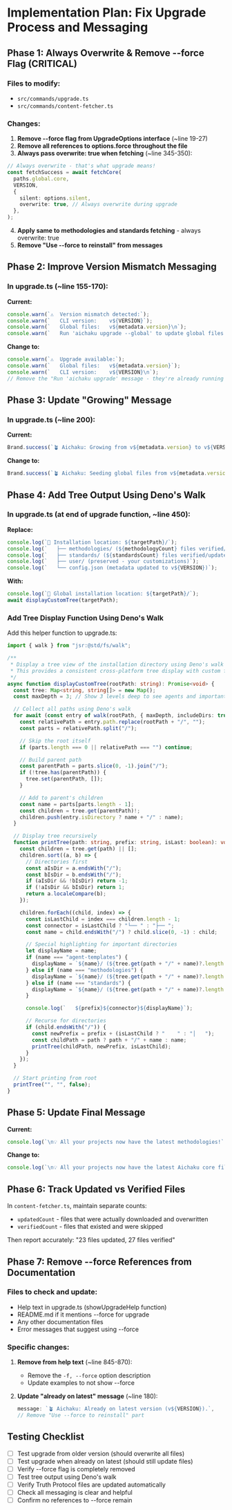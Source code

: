 # Implementation Plan: Fix Upgrade Process and Messaging

## Phase 1: Always Overwrite & Remove --force Flag (CRITICAL)

### Files to modify:

- `src/commands/upgrade.ts`
- `src/commands/content-fetcher.ts`

### Changes:

1. **Remove --force flag from UpgradeOptions interface** (~line 19-27)
2. **Remove all references to options.force throughout the file**
3. **Always pass overwrite: true when fetching** (~line 345-350):

```typescript
// Always overwrite - that's what upgrade means!
const fetchSuccess = await fetchCore(
  paths.global.core,
  VERSION,
  {
    silent: options.silent,
    overwrite: true, // Always overwrite during upgrade
  },
);
```

4. **Apply same to methodologies and standards fetching** - always overwrite: true
5. **Remove "Use --force to reinstall" from messages**

## Phase 2: Improve Version Mismatch Messaging

### In upgrade.ts (~line 155-170):

**Current:**

```typescript
console.warn(`⚠️  Version mismatch detected:`);
console.warn(`   CLI version:    v${VERSION}`);
console.warn(`   Global files:   v${metadata.version}\n`);
console.warn(`   Run 'aichaku upgrade --global' to update global files to match CLI.\n`);
```

**Change to:**

```typescript
console.warn(`⚠️  Upgrade available:`);
console.warn(`   Global files:   v${metadata.version}`);
console.warn(`   CLI version:    v${VERSION}\n`);
// Remove the "Run 'aichaku upgrade' message - they're already running it!
```

## Phase 3: Update "Growing" Message

### In upgrade.ts (~line 200):

**Current:**

```typescript
Brand.success(`🪴 Aichaku: Growing from v${metadata.version} to v${VERSION}...`);
```

**Change to:**

```typescript
Brand.success(`🪴 Aichaku: Seeding global files from v${metadata.version} to v${VERSION} to match CLI…`);
```

## Phase 4: Add Tree Output Using Deno's Walk

### In upgrade.ts (at end of upgrade function, ~line 450):

**Replace:**

```typescript
console.log(`📁 Installation location: ${targetPath}/`);
console.log(`   ├── methodologies/ (${methodologyCount} files verified/updated)`);
console.log(`   ├── standards/ (${standardsCount} files verified/updated)`);
console.log(`   ├── user/ (preserved - your customizations)`);
console.log(`   └── config.json (metadata updated to v${VERSION})`);
```

**With:**

```typescript
console.log(`📁 Global installation location: ${targetPath}/`);
await displayCustomTree(targetPath);
```

### Add Tree Display Function Using Deno's Walk

Add this helper function to upgrade.ts:

```typescript
import { walk } from "jsr:@std/fs/walk";

/**
 * Display a tree view of the installation directory using Deno's walk function.
 * This provides a consistent cross-platform tree display with custom formatting.
 */
async function displayCustomTree(rootPath: string): Promise<void> {
  const tree: Map<string, string[]> = new Map();
  const maxDepth = 3; // Show 3 levels deep to see agents and important subdirs

  // Collect all paths using Deno's walk
  for await (const entry of walk(rootPath, { maxDepth, includeDirs: true, includeFiles: true })) {
    const relativePath = entry.path.replace(rootPath + "/", "");
    const parts = relativePath.split("/");

    // Skip the root itself
    if (parts.length === 0 || relativePath === "") continue;

    // Build parent path
    const parentPath = parts.slice(0, -1).join("/");
    if (!tree.has(parentPath)) {
      tree.set(parentPath, []);
    }

    // Add to parent's children
    const name = parts[parts.length - 1];
    const children = tree.get(parentPath)!;
    children.push(entry.isDirectory ? name + "/" : name);
  }

  // Display tree recursively
  function printTree(path: string, prefix: string, isLast: boolean): void {
    const children = tree.get(path) || [];
    children.sort((a, b) => {
      // Directories first
      const aIsDir = a.endsWith("/");
      const bIsDir = b.endsWith("/");
      if (aIsDir && !bIsDir) return -1;
      if (!aIsDir && bIsDir) return 1;
      return a.localeCompare(b);
    });

    children.forEach((child, index) => {
      const isLastChild = index === children.length - 1;
      const connector = isLastChild ? "└── " : "├── ";
      const name = child.endsWith("/") ? child.slice(0, -1) : child;

      // Special highlighting for important directories
      let displayName = name;
      if (name === "agent-templates") {
        displayName = `${name}/ (${tree.get(path + "/" + name)?.length || 0} agents)`;
      } else if (name === "methodologies") {
        displayName = `${name}/ (${tree.get(path + "/" + name)?.length || 0} items)`;
      } else if (name === "standards") {
        displayName = `${name}/ (${tree.get(path + "/" + name)?.length || 0} items)`;
      }

      console.log(`   ${prefix}${connector}${displayName}`);

      // Recurse for directories
      if (child.endsWith("/")) {
        const newPrefix = prefix + (isLastChild ? "    " : "│   ");
        const childPath = path ? path + "/" + name : name;
        printTree(childPath, newPrefix, isLastChild);
      }
    });
  }

  // Start printing from root
  printTree("", "", false);
}
```

## Phase 5: Update Final Message

**Current:**

```typescript
console.log(`\n💡 All your projects now have the latest methodologies!`);
```

**Change to:**

```typescript
console.log(`\n💡 All your projects now have the latest Aichaku core files!`);
```

## Phase 6: Track Updated vs Verified Files

In `content-fetcher.ts`, maintain separate counts:

- `updatedCount` - files that were actually downloaded and overwritten
- `verifiedCount` - files that existed and were skipped

Then report accurately: "23 files updated, 27 files verified"

## Phase 7: Remove --force References from Documentation

### Files to check and update:

- Help text in upgrade.ts (showUpgradeHelp function)
- README.md if it mentions --force for upgrade
- Any other documentation files
- Error messages that suggest using --force

### Specific changes:

1. **Remove from help text** (~line 845-870):
   - Remove the `-f, --force` option description
   - Update examples to not show --force

2. **Update "already on latest" message** (~line 180):
   ```typescript
   message: `🪴 Aichaku: Already on latest version (v${VERSION}).`,
   // Remove "Use --force to reinstall" part
   ```

## Testing Checklist

- [ ] Test upgrade from older version (should overwrite all files)
- [ ] Test upgrade when already on latest (should still update files)
- [ ] Verify --force flag is completely removed
- [ ] Test tree output using Deno's walk
- [ ] Verify Truth Protocol files are updated automatically
- [ ] Check all messaging is clear and helpful
- [ ] Confirm no references to --force remain

